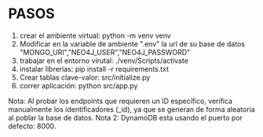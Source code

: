 # PASOS

1. crear el ambiente virtual: python -m venv venv
2. Modificar en la variable de ambiente ".env" la url de su base de datos "MONGO_URI","NEO4J_USER","NEO4J_PASSWORD"
3. trabajar en el entorno virutal: ./venv/Scripts/activate
4. instalar librerias: pip install -r requirements.txt
5. Crear tablas clave-valor: src/initialize.py
6. correr aplicación: python src/app.py

Nota: Al probar los endpoints que requieren un ID específico, verifica manualmente los identificadores (\_id), ya que se generan de forma aleatoria al poblar la base de datos.
Nota 2: DynamoDB esta usando el puerto por defecto: 8000.
